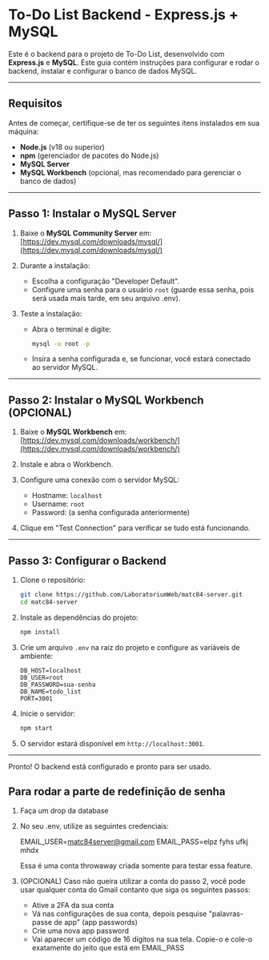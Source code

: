 # **To-Do List Backend - Express.js + MySQL**

Este é o backend para o projeto de To-Do List, desenvolvido com **Express.js** e **MySQL**. Este guia contém instruções para configurar e rodar o backend, instalar e configurar o banco de dados MySQL.

---

## **Requisitos**

Antes de começar, certifique-se de ter os seguintes itens instalados em sua máquina:

- **Node.js** (v18 ou superior)
- **npm** (gerenciador de pacotes do Node.js)
- **MySQL Server**
- **MySQL Workbench** (opcional, mas recomendado para gerenciar o banco de dados)

---

## **Passo 1: Instalar o MySQL Server**

1. Baixe o **MySQL Community Server** em:  
   [https://dev.mysql.com/downloads/mysql/](https://dev.mysql.com/downloads/mysql/)

2. Durante a instalação:
   - Escolha a configuração "Developer Default".
   - Configure uma senha para o usuário `root` (guarde essa senha, pois será usada mais tarde, em seu arquivo .env).

3. Teste a instalação:
   - Abra o terminal e digite:
     ```bash
     mysql -u root -p
     ```
   - Insira a senha configurada e, se funcionar, você estará conectado ao servidor MySQL.

---

## **Passo 2: Instalar o MySQL Workbench (OPCIONAL)**

1. Baixe o **MySQL Workbench** em:  
   [https://dev.mysql.com/downloads/workbench/](https://dev.mysql.com/downloads/workbench/)

2. Instale e abra o Workbench.

3. Configure uma conexão com o servidor MySQL:
   - Hostname: `localhost`
   - Username: `root`
   - Password: (a senha configurada anteriormente)

4. Clique em "Test Connection" para verificar se tudo está funcionando.

---

## **Passo 3: Configurar o Backend**

1. Clone o repositório:

   ```bash
   git clone https://github.com/LaboratoriumWeb/matc84-server.git
   cd matc84-server
   ```

2. Instale as dependências do projeto:

   ```bash
   npm install
   ```

3. Crie um arquivo `.env` na raiz do projeto e configure as variáveis de ambiente:

   ```env
   DB_HOST=localhost
   DB_USER=root
   DB_PASSWORD=sua-senha
   DB_NAME=todo_list
   PORT=3001
   ```

4. Inicie o servidor:

   ```bash
   npm start
   ```

5. O servidor estará disponível em `http://localhost:3001`.

---

Pronto! O backend está configurado e pronto para ser usado.

## Para rodar a parte de redefinição de senha
1. Faça um drop da database

2. No seu .env, utilize as seguintes credenciais:

   EMAIL_USER=matc84server@gmail.com
   EMAIL_PASS=elpz fyhs ufkj mhdx

   Essa é uma conta throwaway criada somente para testar essa feature.

3. (OPCIONAL) Caso não queira utilizar a conta do passo 2, você pode usar qualquer conta do Gmail contanto que siga os seguintes passos:
   - Ative a 2FA da sua conta
   - Vá nas configurações de sua conta, depois pesquise "palavras-passe de app" (app passwords)
   - Crie uma nova app password
   - Vai aparecer um código de 16 dígitos na sua tela. Copie-o e cole-o exatamente do jeito que está em EMAIL_PASS

